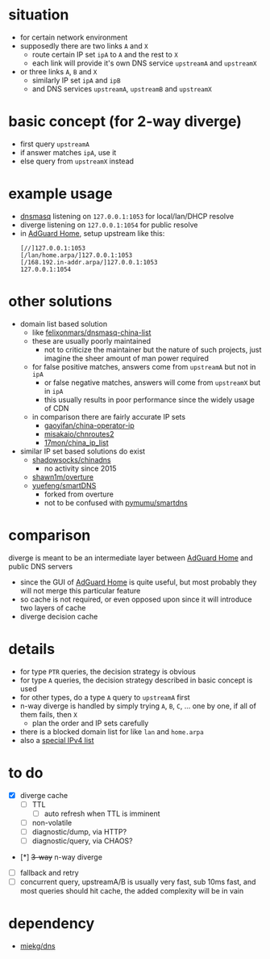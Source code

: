 
situation
===
* for certain network environment
* supposedly there are two links `A` and `X`
	* route certain IP set `ipA` to `A` and the rest to `X`
	* each link will provide it's own DNS service `upstreamA` and `upstreamX`
* or three links `A`, `B` and `X`
	* similarly IP set `ipA` and `ipB`
	* and DNS services `upstreamA`, `upstreamB` and `upstreamX`

basic concept (for 2-way diverge)
===
* first query `upstreamA`
* if answer matches `ipA`, use it
* else query from `upstreamX` instead

example usage
===
* [dnsmasq] listening on `127.0.0.1:1053` for local/lan/DHCP resolve
* diverge listening on `127.0.0.1:1054` for public resolve
* in [AdGuard Home], setup upstream like this:
	```
	[//]127.0.0.1:1053
	[/lan/home.arpa/]127.0.0.1:1053
	[/168.192.in-addr.arpa/]127.0.0.1:1053
	127.0.0.1:1054
	```

other solutions
===
* domain list based solution
	* like [felixonmars/dnsmasq-china-list]
	* these are usually poorly maintained
		* not to criticize the maintainer but the nature of such projects,
		just imagine the sheer amount of man power required
	* for false positive matches, answers come from `upstreamA` but not in `ipA`
		* or false negative matches, answers will come from `upstreamX` but in `ipA`
		* this usually results in poor performance since the widely usage of CDN
	* in comparison there are fairly accurate IP sets
		* [gaoyifan/china-operator-ip]
		* [misakaio/chnroutes2]
		* [17mon/china_ip_list]
* similar IP set based solutions do exist
	* [shadowsocks/chinadns]
		* no activity since 2015
	* [shawn1m/overture]
	* [yuefeng/smartDNS]
		* forked from overture
		* not to be confused with [pymumu/smartdns]

comparison
===
diverge is meant to be an intermediate layer between [AdGuard Home] and public DNS servers
* since the GUI of [AdGuard Home] is quite useful,
but most probably they will not merge this particular feature
* so cache is not required, or even opposed upon since it will introduce two layers of cache
* diverge decision cache

details
===
* for type `PTR` queries, the decision strategy is obvious
* for type `A` queries, the decision strategy described in basic concept is used
* for other types, do a type `A` query to `upstreamA` first
* n-way diverge is handled by simply trying `A`, `B`, `C`, ... one by one, if all of them fails, then `X`
	* plan the order and IP sets carefully
* there is a blocked domain list for like `lan` and `home.arpa`
* also a [special IPv4 list][iana-ipv4-special]

to do
===
- [x] diverge cache
	- [ ] TTL
		- [ ] auto refresh when TTL is imminent
	- [ ] non-volatile
	- [ ] diagnostic/dump, via HTTP?
	- [ ] diagnostic/query, via CHAOS?
- [*] <del>3-way</del> n-way diverge
- [ ] fallback and retry
- [ ] concurrent query,
	upstreamA/B is usually very fast, sub 10ms fast,
	and most queries should hit cache,
	the added complexity will be in vain

dependency
===
* [miekg/dns]

[miekg/dns]: https://github.com/miekg/dns
[AdGuard Home]: https://adguard.com/en/adguard-home/overview.html
[iana-ipv4-special]: https://www.iana.org/assignments/iana-ipv4-special-registry/iana-ipv4-special-registry.xhtml
[dnsmasq]: http://www.thekelleys.org.uk/dnsmasq/doc.html
[gaoyifan/china-operator-ip]: https://github.com/gaoyifan/china-operator-ip
[misakaio/chnroutes2]: https://github.com/misakaio/chnroutes2
[17mon/china_ip_list]: https://github.com/17mon/china_ip_list
[felixonmars/dnsmasq-china-list]: https://github.com/felixonmars/dnsmasq-china-list
[shadowsocks/chinadns]: https://github.com/shadowsocks/ChinaDNS
[shawn1m/overture]: https://github.com/shawn1m/overture
[pymumu/smartdns]: https://github.com/pymumu/smartdns
[yuefeng/smartDNS]: https://github.com/import-yuefeng/smartDNS
